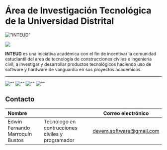 # **Área de Investigación Tecnológica de la Universidad Distrital**

!["INTEUD"](https://github.com/inteud/hydro/blob/main/public/logo.svg "INTEUD LOGO")

<img src="https://github.com/inteud/hydro/blob/main/public/logo.svg"/>

**INTEUD** es una iniciativa académica con el fin de incentivar la comunidad estudiantil del area de tecnología de construcciones civiles e ingeniería civil, a investigar y desarrollar productos tecnológicos haciendo uso de software y hardware de vanguardia en sus proyectos academicos.

---

![""](https://img.shields.io/github/issues/inteud/hydro?style=for-the-badge "issues")
![""](https://img.shields.io/github/forks/inteud/hydro?style=for-the-badge "forks")
![""](https://img.shields.io/github/stars/inteud/hydro?style=for-the-badge "stars")
![""](https://img.shields.io/github/license/inteud/hydro?style=for-the-badge "license")

## Contacto

|Nombre||Correo electrónico|
|:--|:--|:--:|
|Edwin Fernando Marroquín Bustos|Tecnólogo en contrucciones civiles y programador| devem.software@gmail.com|

##
